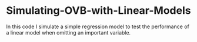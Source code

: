 # Simulating-OVB-with-Linear-Models
In this code I simulate a simple regression model to test the performance of a linear model when omitting an important variable. 
